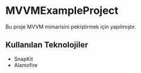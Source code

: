 # MVVMExampleProject


Bu proje MVVM mimarisini pekiştirmek için yapılmıştır.


## Kullanılan Teknolojiler
- SnapKit
- Alamofire




